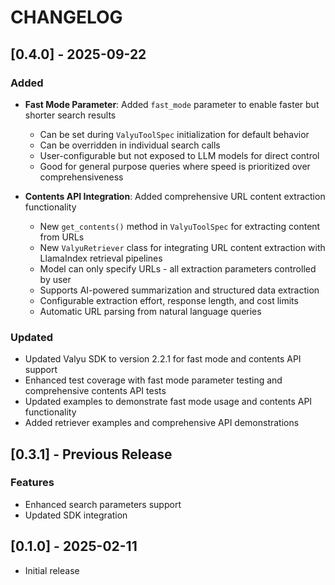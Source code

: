 # CHANGELOG

## [0.4.0] - 2025-09-22

### Added

- **Fast Mode Parameter**: Added `fast_mode` parameter to enable faster but shorter search results

  - Can be set during `ValyuToolSpec` initialization for default behavior
  - Can be overridden in individual search calls
  - User-configurable but not exposed to LLM models for direct control
  - Good for general purpose queries where speed is prioritized over comprehensiveness

- **Contents API Integration**: Added comprehensive URL content extraction functionality
  - New `get_contents()` method in `ValyuToolSpec` for extracting content from URLs
  - New `ValyuRetriever` class for integrating URL content extraction with LlamaIndex retrieval pipelines
  - Model can only specify URLs - all extraction parameters controlled by user
  - Supports AI-powered summarization and structured data extraction
  - Configurable extraction effort, response length, and cost limits
  - Automatic URL parsing from natural language queries

### Updated

- Updated Valyu SDK to version 2.2.1 for fast mode and contents API support
- Enhanced test coverage with fast mode parameter testing and comprehensive contents API tests
- Updated examples to demonstrate fast mode usage and contents API functionality
- Added retriever examples and comprehensive API demonstrations

## [0.3.1] - Previous Release

### Features

- Enhanced search parameters support
- Updated SDK integration

## [0.1.0] - 2025-02-11

- Initial release
